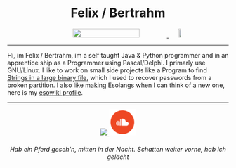 <h1 align="center"> Felix / Bertrahm </h1>

<div align="center">
  <a href="https://skillicons.dev">
      <img src="https://skillicons.dev/icons?i=java,py,md,linux,idea,vim,git" width="55%" height="55%"/>   
  </a>
  <a href="https://www.freepascal.org/">
      <img src="https://www.freepascal.org/pic/logo.gif" width="10%" height="10%"/>
  </a>
</div>

---

Hi, im Felix / Bertrahm, im a self taught Java & Python programmer and in an apprentice ship as a Programmer using Pascal/Delphi. I primarly use GNU/Linux. I like to work on small side projects like a Program to find [Strings in a large binary file](https://www.github.com/FelixEcker/DataRescue), which I used to recover passwords from a broken partition. I also like making Esolangs when I can think of a new one, here is my [esowiki profile](https://esolangs.org/wiki/User:Bertrahm).

---

<div align="center">
  <a href="https://www.esolangs.org/">
    <img src="https://esolangs.org/w/images/c/c9/Logo.png" width="12%" />
  </a>
  <a href="https://soundcloud.com/german_substance">
    <img src="social.png" width="12%" />
  </a>
</div>

<h6 align="center">
    <em> Hab ein Pferd geseh'n, mitten in der Nacht. Schatten weiter vorne, hab ich gelacht </em>
</h7>

<!-- want to add more but cant think of shit -->
